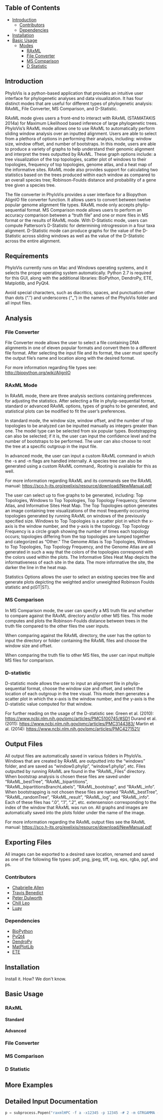 ## Table of Contents
- [Introduction](#introduction)
	- [Contributors](#contributors)
	- [Dependencies](#dependencies)
- [Installation](#installation)
- [Basic Usage](#basic-usage)
	- [Modes](#modes)
		- [RAxML](#raxml)
		- [File Converter](#file-converter)
		- [MS Comparison](#ms-comparison)
		- [D Statistic](#d-statistic)

## Introduction

PhyloVis is a python-based application that provides an intuitive user interface for phylogenetic analyses and data visualization. It has four distinct modes that are useful for different types of phylogenetic analysis: RAxML, File Converter, MS Comparison, and D-Statistic.

RAxML mode gives users a front-end to interact with RAxML (STAMATAKIS 2014a) for Maximum Likelihood based inference of large phylogenetic trees. PhyloVis’s RAxML mode allows one to use RAxML to automatically perform sliding window analysis over an inputted alignment. Users are able to select from a plethora of options in performing their analysis, including: window size, window offset, and number of bootstraps. In this mode, users are able to produce a variety of graphs to help understand their genomic alignment and interpret the trees outputted by RAxML. These graph options include: a tree visualization of the top topologies, scatter plot of windows to their topologies, frequency of top topologies, genome atlas, and a heat map of the informative sites. RAxML mode also provides support for calculating two statistics based on the trees produced within each window as compared to an overall species tree; Robinson-Foulds distance and probability of a gene tree given a species tree.

The file converter in PhyloVis provides a user interface for a Biopython AlignIO file converter function. It allows users to convert between twelve popular genome alignment file types. RAxML mode only accepts phylip-sequential format.
MS Comparison mode allows users to perform an accuracy comparison between a “truth file” and one or more files in MS format or the results of RAxML mode.
With D-Statistic mode, users can compute Patterson’s D-Statistic for determining introgression in a four taxa alignment. D-Statistic mode can produce graphs for the value of the D-Statistic across sliding windows as well as the value of the D-Statistic across the entire alignment.

## Requirements

PhyloVis currently runs on Mac and Windows operating systems, and it selects the proper operating system automatically. Python 2.7 is required for this GUI, along with the additional libraries: BioPython, DendroPy, ETE, Matplotlib, and PyQt4.

Avoid special characters, such as diacritics, spaces, and punctuation other than dots (“.”) and underscores (“_”)  in the names of the PhyloVis folder and all input files.

## Analysis

### File Converter
File Converter mode allows the user to select a file containing DNA alignments in one of eleven popular formats and convert them to a different file format. After selecting the input file and its format, the user must specify the output file’s name and location along with the desired format.

For more information regarding file types see: http://biopython.org/wiki/AlignIO

### RAxML Mode
In RAxML mode, there are three analysis sections containing preferences for adjusting the statistics. After selecting a file in phylip-sequential format, standard or advanced RAxML options, types of graphs to be generated, and statistical plots can be modified to fit the user’s preferences.

In standard mode, the window size, window offset, and the number of top topologies to be analyzed can be inputted manually as integers greater than one. The model type can be selected from six popular types. Bootstrapping can also be selected; if it is, the user can input the confidence level and the number of bootstraps to be performed. The user can also choose to root the tree at a specific outgroup in the input file.

In advanced mode, the user can input a custom RAxML command in which the -s and -n flags are handled internally. A species tree can also be generated using a custom RAxML command,. Rooting is available for this as well.

For more information regarding RAxML and its commands see the RAxML manual: https://sco.h-its.org/exelixis/resource/download/NewManual.pdf

The user can select up to five graphs to be generated, including: Top Topologies, Windows to Top Topologies, Top Topology Frequency, Genome Atlas, and Informative Sites Heat Map.
The Top Topologies option generates an image containing tree visualizations of the most frequently occurring topologies generated by running RAxML on windows of the previously specified size.
Windows to Top Topologies is a scatter plot in which the x-axis is the window number, and the y-axis is the topology.
Top Topology Frequency is a circle graph showing the number of times each topology occurs; topologies differing from the top topologies are lumped together and categorized as “Other.”
The Genome Atlas is
Top Topologies, Windows to Top Topologies, Top Topology Frequency, and the Genome Atlas are all generated in such a way that the colors of the topologies correspond with the colors used within the plots.
The Informative Sites Heat Map depicts the informativeness of each site in the data. The more informative the site, the darker the line in the heat map.

Statistics Options allows the user to select an existing species tree file and generate plots depicting the weighted and/or unweighted Robinson Foulds statistic and p(GT|ST).

### MS Comparison
In MS Comparison mode, the user can specify a MS truth file and whether to compare against the RAxML directory and/or other MS files. This mode computes and plots the Robinson-Foulds distance between trees in the truth file compared to the other files the user inputs.

When comparing against the RAxML directory, the user has the option to input the directory or folder containing the RAxML files and choose the window size and offset.

When comparing the truth file to other MS files, the user can input multiple MS files for comparison.

### D-statistic
D-statistic mode allows the user to input an alignment file in phylip-sequential format, choose the window size and offset, and select the location of each outgroup in the tree visual. This mode then generates a scatter plot in which the x-axis is the window number, and the y-axis is the D-statistic value computed for that window.

For further reading on the usage of the D-statistic see:
Green et al. (2010): https://www.ncbi.nlm.nih.gov/pmc/articles/PMC5100745/#SD1
Durand et al. (2011): https://www.ncbi.nlm.nih.gov/pmc/articles/PMC3144383/
Martin et al. (2014): https://www.ncbi.nlm.nih.gov/pmc/articles/PMC4271521/

## Output Files

All output files are automatically saved in various folders in PhyloVis. Windows that are created by RAxML are outputted into the “windows” folder, and are saved as “window0.phylip”, “window1.phylip”, etc. Files outputted by running RAxML are found in the “RAxML_Files” directory. When bootstrap analysis is chosen these files are saved under “RAxML_bestTree”, “RAxML_bipartitions”, “RAxML_bipartitionsBranchLabels”, “RAxML_bootstrap”, and “RAxML_info”. When bootstrapping is not chosen these files are named “RAxML_bestTree”, “RAxML_randomTree”, “RAxML_result”, “RAxML_log”, and “RAxML_info”. Each of these files has “.0”, “.1”, “.2”, etc. extensension corresponding to the index of the window that RAxML was run on. All graphs and images are automatically saved into the plots folder under the name of the image.

For more information regarding the RAxML output files see the RAxML manual: https://sco.h-its.org/exelixis/resource/download/NewManual.pdf

## Exporting Files
All images can be exported to a desired save location, renamed and saved as one of the following file types: pdf, png, jpeg, tiff, svg, eps, rgba, pgf, and ps.

### Contributors
- [Chabrielle Allen](https://github.com/chaballen)
- [Travis Benedict](https://github.com/travisbenedict)
- [Peter Dulworth](https://github.com/PeterDulworth)
- [Chill Leo]()
- [Luay]()

### Dependencies
- [BioPython](http://biopython.org/wiki/Documentation)
- [PyQt4](http://pyqt.sourceforge.net/Docs/PyQt4/)
- [DendroPy](https://www.dendropy.org/)
- [MatPlotLib](https://matplotlib.org/)
- [ETE](http://etetoolkit.org/)

## Installation
Install it. How? We don't know.

## Basic Usage

### RAxML
#### Standard
#### Advanced
### File Converter
### MS Comparison
### D Statistic

## More Examples

## Detailed Input Documentation


```python
p = subprocess.Popen("raxmlHPC -f a -x12345 -p 12345 -# 2 -m GTRGAMMA -s {0} -n txt".format(phylip), shell=True)
```